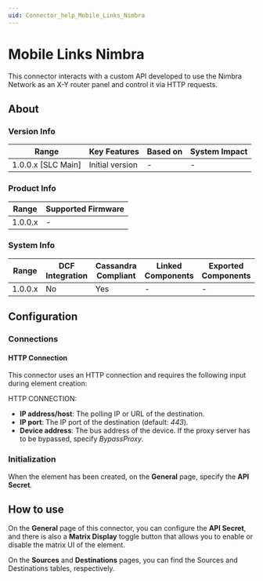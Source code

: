 ```yaml
---
uid: Connector_help_Mobile_Links_Nimbra
---
```


# Mobile Links Nimbra

This connector interacts with a custom API developed to use the Nimbra Network as an X-Y router panel and control it via HTTP requests.

## About

### Version Info

| Range                | Key Features     | Based on     | System Impact     |
|----------------------|------------------|--------------|-------------------|
| 1.0.0.x [SLC Main]   | Initial version  | -            | -                 |

### Product Info

| Range     | Supported Firmware     |
|-----------|------------------------|
| 1.0.0.x   | -                      |

### System Info

| Range     | DCF Integration     | Cassandra Compliant     | Linked Components     | Exported Components     |
|-----------|---------------------|-------------------------|-----------------------|-------------------------|
| 1.0.0.x   | No                  | Yes                     | -                     | -                       |

## Configuration

### Connections

#### HTTP Connection

This connector uses an HTTP connection and requires the following input during element creation:

HTTP CONNECTION:

- **IP address/host**: The polling IP or URL of the destination.
- **IP port**: The IP port of the destination (default: *443*).
- **Device address**: The bus address of the device. If the proxy server has to be bypassed, specify *BypassProxy*.

### Initialization

When the element has been created, on the **General** page, specify the **API Secret**.

## How to use

On the **General** page of this connector, you can configure the **API Secret**, and there is also a **Matrix Display** toggle button that allows you to enable or disable the matrix UI of the element.

On the **Sources** and **Destinations** pages, you can find the Sources and Destinations tables, respectively.
